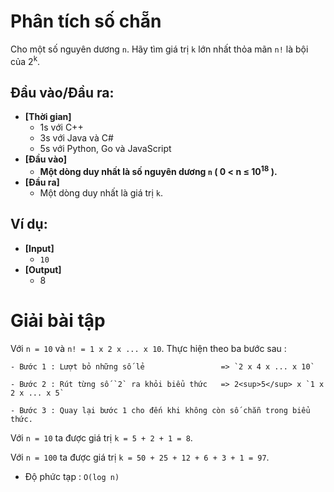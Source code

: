 # Phân tích số chẵn
   Cho một số nguyên dương `n`. Hãy tìm giá trị `k` lớn nhất thỏa mãn `n!` là bội của 2<sup>k</sup>.


## Đầu vào/Đầu ra:
- **[Thời gian]**
   - 1s với C++ 
   - 3s với Java và C#
   - 5s với Python, Go và JavaScript
- **[Đầu vào]**
    - **Một dòng duy nhất là số nguyên dương `n` ( 0 < n ≤ 10<sup>18</sup> ).**
- **[Đầu ra]** 
    - Một dòng duy nhất là giá trị `k`.

## Ví dụ:
- **[Input]**
   - `10`
- **[Output]**
   - 8

# Giải bài tập
   Với `n = 10` và `n! = 1 x 2 x ... x 10`. Thực hiện theo ba bước sau :
   
    - Bước 1 : Lượt bỏ những số lẻ                 => `2 x 4 x ... x 10`
    
    - Bước 2 : Rút từng số `2` ra khỏi biểu thức   => 2<sup>5</sup> x `1 x 2 x ... x 5`
    
    - Bước 3 : Quay lại bước 1 cho đến khi không còn số chẵn trong biểu thức.
   
   Với `n = 10` ta được giá trị `k = 5 + 2 + 1 = 8`.
   
   Với `n = 100` ta được giá trị `k = 50 + 25 + 12 + 6 + 3 + 1 = 97`.
   
   - Độ phức tạp : `O(log n)`
